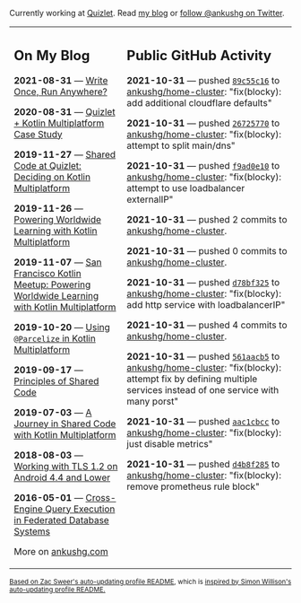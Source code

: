 Currently working at [Quizlet](https://quizlet.com/). Read [my blog](https://ankushg.com/) or [follow @ankushg on Twitter](https://twitter.com/ankushg).

<table><tr><td valign="top" width="40%">

## On My Blog
<!-- blog starts -->
**2021-08-31** — [Write Once, Run Anywhere?](https://ankushg.com/posts/write-once-run-anywhere-increment/)

**2020-08-31** — [Quizlet + Kotlin Multiplatform Case Study](https://ankushg.com/posts/quizlet-kotlin-multiplatform-case-study/)

**2019-11-27** — [Shared Code at Quizlet: Deciding on Kotlin Multiplatform](https://ankushg.com/posts/shared-code-kotlin-multiplatform/)

**2019-11-26** — [Powering Worldwide Learning with Kotlin Multiplatform](https://ankushg.com/speaking/droidcon-sf-2019)

**2019-11-07** — [San Francisco Kotlin Meetup: Powering Worldwide Learning with Kotlin Multiplatform](https://ankushg.com/speaking/sf-kotlin-meetup-2019)

**2019-10-20** — [Using `@Parcelize` in Kotlin Multiplatform](https://ankushg.com/posts/multiplatform-parcelize/)

**2019-09-17** — [Principles of Shared Code](https://ankushg.com/speaking/denver-startup-week-2019)

**2019-07-03** — [A Journey in Shared Code with Kotlin Multiplatform](https://ankushg.com/speaking/droidcon-berlin-2019)

**2018-08-03** — [Working with TLS 1.2 on Android 4.4 and Lower](https://ankushg.com/posts/tls-1.2-on-android/)

**2016-05-01** — [Cross-Engine Query Execution in Federated Database Systems](https://ankushg.com/projects/thesis)
<!-- blog ends -->
More on [ankushg.com](https://ankushg.com/)
</td><td valign="top" width="60%">

## Public GitHub Activity
<!-- githubActivity starts -->
**2021-10-31** — pushed [`89c55c16`](https://github.com/ankushg/home-cluster/commit/89c55c16d6ea6077f8526fa435159c0106685904) to [ankushg/home-cluster](https://api.github.com/repos/ankushg/home-cluster): "fix(blocky): add additional cloudflare defaults"

**2021-10-31** — pushed [`26725770`](https://github.com/ankushg/home-cluster/commit/2672577073a1dcc792c5fd672b4a241d6cdc2605) to [ankushg/home-cluster](https://api.github.com/repos/ankushg/home-cluster): "fix(blocky): attempt to split main/dns"

**2021-10-31** — pushed [`f9ad0e10`](https://github.com/ankushg/home-cluster/commit/f9ad0e10d0832a42f5864f97f65e9d8a260d538b) to [ankushg/home-cluster](https://api.github.com/repos/ankushg/home-cluster): "fix(blocky): attempt to use loadbalancer externalIP"

**2021-10-31** — pushed 2 commits to [ankushg/home-cluster](https://api.github.com/repos/ankushg/home-cluster).

**2021-10-31** — pushed 0 commits to [ankushg/home-cluster](https://api.github.com/repos/ankushg/home-cluster).

**2021-10-31** — pushed [`d78bf325`](https://github.com/ankushg/home-cluster/commit/d78bf3254c57d5c204b8266d9a33d56d6739bdf1) to [ankushg/home-cluster](https://api.github.com/repos/ankushg/home-cluster): "fix(blocky): add http service with loadbalancerIP"

**2021-10-31** — pushed 4 commits to [ankushg/home-cluster](https://api.github.com/repos/ankushg/home-cluster).

**2021-10-31** — pushed [`561aacb5`](https://github.com/ankushg/home-cluster/commit/561aacb586a7116fd3bc601be0c0eaddf6a2a361) to [ankushg/home-cluster](https://api.github.com/repos/ankushg/home-cluster): "fix(blocky): attempt fix by defining multiple services instead of one service with many porst"

**2021-10-31** — pushed [`aac1cbcc`](https://github.com/ankushg/home-cluster/commit/aac1cbccc2435b894b9a085d3e36aafef47388dc) to [ankushg/home-cluster](https://api.github.com/repos/ankushg/home-cluster): "fix(blocky): just disable metrics"

**2021-10-31** — pushed [`d4b8f285`](https://github.com/ankushg/home-cluster/commit/d4b8f285b4956e77fa3ca3201627907555f9ccb5) to [ankushg/home-cluster](https://api.github.com/repos/ankushg/home-cluster): "fix(blocky): remove prometheus rule block"
<!-- githubActivity ends -->
</td></tr></table>

<sub><a href="https://github.com/ZacSweers/ZacSweers">Based on Zac Sweer's auto-updating profile README</a>, which is <a href="https://simonwillison.net/2020/Jul/10/self-updating-profile-readme/">inspired by Simon Willison's auto-updating profile README.</a></sub>
